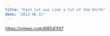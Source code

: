 ```yaml
---
title: "Each Cut was Like a Cut of the Knife"
date: "2013-06-21"
---
```


https://vimeo.com/68541107
